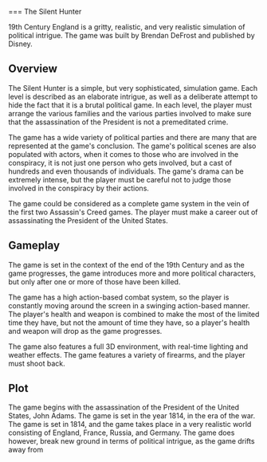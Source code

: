 
===
The Silent Hunter

19th Century England is a gritty, realistic, and very realistic simulation of political intrigue. The game was built by Brendan DeFrost and published by Disney.

## Overview

The Silent Hunter is a simple, but very sophisticated, simulation game. Each level is described as an elaborate intrigue, as well as a deliberate attempt to hide the fact that it is a brutal political game. In each level, the player must arrange the various families and the various parties involved to make sure that the assassination of the President is not a premeditated crime.

The game has a wide variety of political parties and there are many that are represented at the game's conclusion. The game's political scenes are also populated with actors, when it comes to those who are involved in the conspiracy, it is not just one person who gets involved, but a cast of hundreds and even thousands of individuals. The game's drama can be extremely intense, but the player must be careful not to judge those involved in the conspiracy by their actions.

The game could be considered as a complete game system in the vein of the first two Assassin's Creed games. The player must make a career out of assassinating the President of the United States.

## Gameplay

The game is set in the context of the end of the 19th Century and as the game progresses, the game introduces more and more political characters, but only after one or more of those have been killed.

The game has a high action-based combat system, so the player is constantly moving around the screen in a swinging action-based manner. The player's health and weapon is combined to make the most of the limited time they have, but not the amount of time they have, so a player's health and weapon will drop as the game progresses.

The game also features a full 3D environment, with real-time lighting and weather effects. The game features a variety of firearms, and the player must shoot back.

## Plot

The game begins with the assassination of the President of the United States, John Adams. The game is set in the year 1814, in the era of the war. The game is set in 1814, and the game takes place in a very realistic world consisting of England, France, Russia, and Germany. The game does however, break new ground in terms of political intrigue, as the game drifts away from
